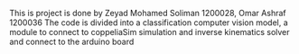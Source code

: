 This is project is done by Zeyad Mohamed Soliman 1200028, Omar Ashraf 1200036 
The code is divided into a classification computer vision model, a module to connect to coppeliaSim simulation and inverse kinematics solver and connect to the arduino board

